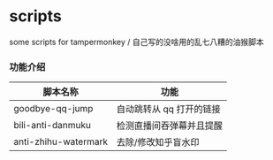 # scripts

some scripts for tampermonkey / 自己写的没啥用的乱七八糟的油猴脚本

### 功能介绍

| 脚本名称             | 功能                     |
| -------------------- | ------------------------ |
| goodbye-qq-jump      | 自动跳转从 qq 打开的链接 |
| bili-anti-danmuku    | 检测直播间吞弹幕并且提醒 |
| anti-zhihu-watermark | 去除/修改知乎盲水印      |
